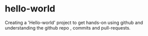 # hello-world
Creating a 'Hello-world' project to get hands-on using github and understanding the github repo , commits and pull-requests.
